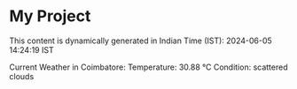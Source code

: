 # My Project

This content is dynamically generated in Indian Time (IST): 2024-06-05 14:24:19 IST


Current Weather in Coimbatore:
Temperature: 30.88 °C
Condition: scattered clouds
